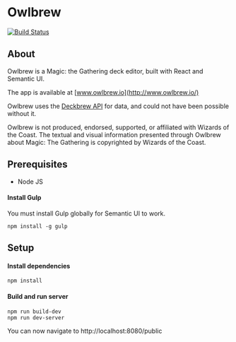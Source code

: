Owlbrew
===========

[![Build Status](https://travis-ci.org/nyholmniklas/owlbrew.svg?branch=master)](https://travis-ci.org/nyholmniklas/owlbrew)

About
-------
Owlbrew is a Magic: the Gathering deck editor, built with React and Semantic UI.

The app is available at [www.owlbrew.io](http://www.owlbrew.io/)

Owlbrew uses the [Deckbrew API](https://deckbrew.com/api/) for data, and could not have been possible without it.

Owlbrew is not produced, endorsed, supported, or affiliated with Wizards of the Coast.
The textual and visual information presented through Owlbrew about Magic: The Gathering is copyrighted by Wizards of the Coast.

Prerequisites
-------

- Node JS


#### Install Gulp

You must install Gulp globally for Semantic UI to work.

```
npm install -g gulp
```

Setup
-------

#### Install dependencies

```
npm install
```

#### Build and run server
```
npm run build-dev
npm run dev-server
```

You can now navigate to http://localhost:8080/public
